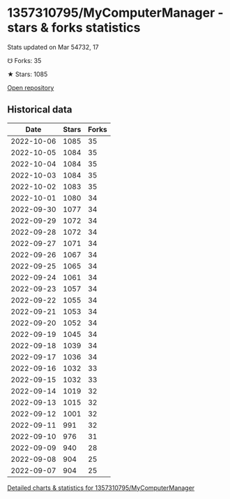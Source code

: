 # 1357310795/MyComputerManager - stars & forks statistics

Stats updated on Mar 54732, 17

☋ Forks: 35

★ Stars: 1085

[Open repository](https://github.com/1357310795/MyComputerManager)

## Historical data
| Date | Stars | Forks |
|------|-------|-------|
| 2022-10-06 | 1085 | 35 | 
| 2022-10-05 | 1084 | 35 | 
| 2022-10-04 | 1084 | 35 | 
| 2022-10-03 | 1084 | 35 | 
| 2022-10-02 | 1083 | 35 | 
| 2022-10-01 | 1080 | 34 | 
| 2022-09-30 | 1077 | 34 | 
| 2022-09-29 | 1072 | 34 | 
| 2022-09-28 | 1072 | 34 | 
| 2022-09-27 | 1071 | 34 | 
| 2022-09-26 | 1067 | 34 | 
| 2022-09-25 | 1065 | 34 | 
| 2022-09-24 | 1061 | 34 | 
| 2022-09-23 | 1057 | 34 | 
| 2022-09-22 | 1055 | 34 | 
| 2022-09-21 | 1053 | 34 | 
| 2022-09-20 | 1052 | 34 | 
| 2022-09-19 | 1045 | 34 | 
| 2022-09-18 | 1039 | 34 | 
| 2022-09-17 | 1036 | 34 | 
| 2022-09-16 | 1032 | 33 | 
| 2022-09-15 | 1032 | 33 | 
| 2022-09-14 | 1019 | 32 | 
| 2022-09-13 | 1015 | 32 | 
| 2022-09-12 | 1001 | 32 | 
| 2022-09-11 | 991 | 32 | 
| 2022-09-10 | 976 | 31 | 
| 2022-09-09 | 940 | 28 | 
| 2022-09-08 | 904 | 25 | 
| 2022-09-07 | 904 | 25 | 


[Detailed charts & statistics for 1357310795/MyComputerManager](https://reviewgithub.com/rep/1357310795/MyComputerManager)
